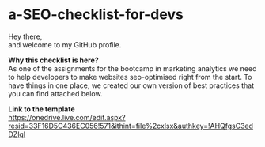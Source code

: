 # a-SEO-checklist-for-devs

Hey there,<br>
and welcome to my GitHub profile.  

<b>Why this checklist is here?</b></br>
As one of the assignments for the bootcamp in marketing analytics we need to help developers to make websites seo-optimised right from the start. To have things in one place, we created our own version of best practices that you can find attached below.

<b>Link to the template</b></br>
https://onedrive.live.com/edit.aspx?resid=33F16D5C436EC056!571&ithint=file%2cxlsx&authkey=!AHQfgsC3edDZlqI
